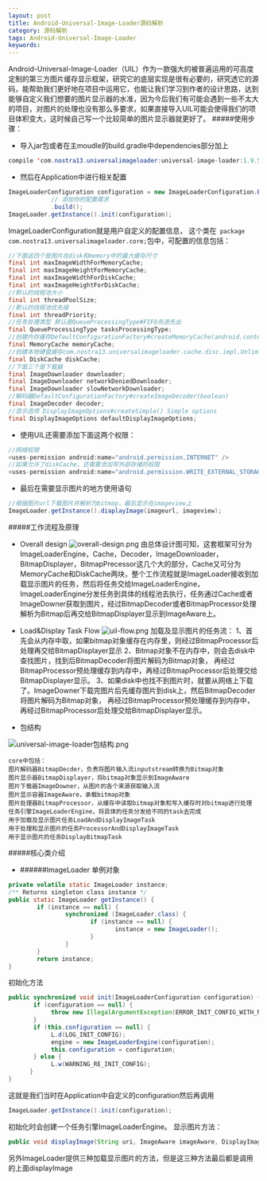 ```yaml
---
layout: post
title: Android-Universal-Image-Loader源码解析
category: 源码解析
tags: Android-Universal-Image-Loader
keywords: 
---
```


Android-Universal-Image-Loader（UIL）作为一款强大的被普遍运用的可高度定制的第三方图片缓存显示框架，研究它的底层实现是很有必要的，研究透它的源码，能帮助我们更好地在项目中运用它，也能让我们学习到作者的设计思路，达到能够自定义我们想要的图片显示器的水准，因为今后我们有可能会遇到一些不太大的项目，对图片的处理也没有那么多要求，如果直接导入UIL可能会使得我们的项目体积变大，这时候自己写一个比较简单的图片显示器就更好了。
#####使用步骤：
* 导入jar包或者在主moudle的build.gradle中dependencies部分加上
```java
compile 'com.nostra13.universalimageloader:universal-image-loader:1.9.5'
```
* 然后在Application中进行相关配置
```java
ImageLoaderConfiguration configuration = new ImageLoaderConfiguration.Builder(this)
            // 添加你的配置需求
            .build();
ImageLoader.getInstance().init(configuration);
```
ImageLoaderConfiguration就是用户自定义的配置信息， 这个类在```
package com.nostra13.universalimageloader.core;```包中，可配置的信息包括：
```java
//下面这四个是图片在disk和memory中的最大缓存尺寸
final int maxImageWidthForMemoryCache;
final int maxImageHeightForMemoryCache;
final int maxImageWidthForDiskCache;
final int maxImageHeightForDiskCache;
//默认的线程池大小
final int threadPoolSize;
//默认的线程池优先级
final int threadPriority;
//任务处理类型 默认是QueueProcessingType#FIFO先进先出
final QueueProcessingType tasksProcessingType;
//创建内存缓存DefaultConfigurationFactory#createMemoryCache(android.content.Context, int) 
final MemoryCache memoryCache;
//创建本地硬盘缓存com.nostra13.universalimageloader.cache.disc.impl.UnlimitedDiskCache
final DiskCache diskCache;
//下面三个是下载器
final ImageDownloader downloader;
final ImageDownloader networkDeniedDownloader;
final ImageDownloader slowNetworkDownloader;
//解码器DefaultConfigurationFactory#createImageDecoder(boolean)
final ImageDecoder decoder;
//显示选项 DisplayImageOptions#createSimple() Simple options
final DisplayImageOptions defaultDisplayImageOptions;
```
* 使用UIL还需要添加下面这两个权限：
```java
//网络权限
<uses-permission android:name="android.permission.INTERNET" />
//如果允许了diskCache，还需要添加写外部存储的权限
<uses-permission android:name="android.permission.WRITE_EXTERNAL_STORAGE" />
```
* 最后在需要显示图片的地方使用语句
```java
//根据图片url下载图片并解析为bitmap，最后显示在imageview上
ImageLoader.getInstance().diaplayImage(imageurl, imageview);
```

#####工作流程及原理
* Overall design
![overall-design.png](http://upload-images.jianshu.io/upload_images/1159224-6bb86e4a0a354666.png?imageMogr2/auto-orient/strip%7CimageView2/2/w/1240)
由总体设计图可知，这套框架可分为ImageLoaderEngine，Cache，Decoder，ImageDownloader，BitmapDisplayer，BitmapPrecessor这几个大的部分，Cache又可分为MemoryCache和DiskCache两块，整个工作流程就是ImageLoader接收到加载显示图片的任务，然后将任务交给ImageLoaderEngine，ImageLoaderEngine分发任务到具体的线程池去执行，任务通过Cache或者ImageDowner获取到图片，经过BitmapDecoder或者BitmapProcessor处理解析为Bitmap后再交给BitmapDisplayer显示到ImageAware上。

* Load&Display Task Flow
![uil-flow.png](http://upload-images.jianshu.io/upload_images/1159224-12f6ec0888a73faf.png?imageMogr2/auto-orient/strip%7CimageView2/2/w/1240)
加载及显示图片的任务流：
1、首先会从内存中取，如果bitmap对象缓存在内存里，则经过BitmapProcessor后处理再交给BitmapDisplayer显示
2、Bitmap对象不在内存中，则会去disk中查找图片，找到后BitmapDecoder将图片解码为Bitmap对象， 再经过BitmapProcessor预处理缓存到内存中，再经过BitmapProcessor后处理交给BitmapDisplayer显示。
3、如果disk中也找不到图片时，就要从网络上下载了。ImageDowner下载完图片后先缓存图片到disk上，然后BitmapDecoder将图片解码为Bitmap对象， 再经过BitmapProcessor预处理缓存到内存中，再经过BitmapProcessor后处理交给BitmapDisplayer显示。

* 包结构

![universal-image-loader包结构.png](http://upload-images.jianshu.io/upload_images/1159224-5a34b8d67cab1354.png?imageMogr2/auto-orient/strip%7CimageView2/2/w/1240) 
```javacache分为MemoryCeche和DiskCache，内存图片缓存和本地图片缓存；
core中包括：
图片解码器BitmapDecder，负责将图片输入流inputstream转换为Bitmap对象
图片显示器BitmapDisplayer，将bitmap对象显示到ImageAware
图片下载器ImageDowner，从图片的各个来源获取输入流
图片显示容器ImageAware，承载bitmap对象
图片处理器BitmapProcessor，从缓存中读取bitmap对象和写入缓存时对bitmap进行处理
任务引擎ImageLoaderEngine，将具体的任务分发给不同的task去完成
用于加载及显示图片任务LoadAndDisplayImageTask
用于处理和显示图片的任务ProcessorAndDisplayImageTask
用于显示图片的任务DisplayBitmapTask
```

#####核心类介绍
* ######ImageLoader
单例对象
```java
private volatile static ImageLoader instance;
/** Returns singleton class instance */
public static ImageLoader getInstance() {   
        if (instance == null) {      
                synchronized (ImageLoader.class) {        
                       if (instance == null) {            
                              instance = new ImageLoader();         
                       }      
                }   
        }   
        return instance;
}
```
初始化方法
```java
public synchronized void init(ImageLoaderConfiguration configuration) {
       if (configuration == null) {
            throw new IllegalArgumentException(ERROR_INIT_CONFIG_WITH_NULL);   
       }   
       if (this.configuration == null) {      
            L.d(LOG_INIT_CONFIG);      
            engine = new ImageLoaderEngine(configuration);                        
            this.configuration = configuration;   
       } else {      
            L.w(WARNING_RE_INIT_CONFIG);   
      }
}
```
这就是我们当时在Application中自定义的configuration然后再调用
```java
ImageLoader.getInstance().init(configuration);
```
初始化时会创建一个任务引擎ImageLoaderEngine。
显示图片方法：
```java
public void displayImage(String uri, ImageAware imageAware, DisplayImageOptions options, ImageSize targetSize, ImageLoadingListener listener, ImageLoadingProgressListener progressListener)
```
另外ImageLoader提供三种加载显示图片的方法，但是这三种方法最后都是调用的上面displayImage